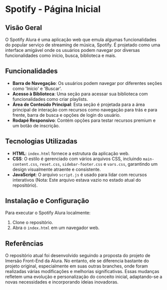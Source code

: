 # Spotify - Página Inicial

## Visão Geral

O Spotify Alura é uma aplicação web que emula algumas funcionalidades do popular serviço de streaming de música, Spotify. É projetado como uma interface amigável onde os usuários podem navegar por diversas funcionalidades como início, busca, biblioteca e mais.

## Funcionalidades

- **Barra de Navegação**: Os usuários podem navegar por diferentes seções como 'Início' e 'Buscar'.
- **Acesso à Biblioteca**: Uma seção para acessar sua biblioteca com funcionalidades como criar playlists.
- **Área de Conteúdo Principal**: Esta seção é projetada para a área principal de interação com recursos como navegação para trás e para frente, barra de busca e opções de login do usuário.
- **Rodapé Responsivo**: Contém opções para testar recursos premium e um botão de inscrição.

## Tecnologias Utilizadas

- **HTML**: `index.html` fornece a estrutura da aplicação web.
- **CSS**: O estilo é gerenciado com vários arquivos CSS, incluindo `main-content.css`, `reset.css`, `sidebar-footer.css` e `vars.css`, garantindo um design visualmente atraente e consistente.
- **JavaScript**: O arquivo `script.js` é usado para lidar com recursos interativos (Nota: Este arquivo estava vazio no estado atual do repositório).

## Instalação e Configuração

Para executar o Spotify Alura localmente:
1. Clone o repositório.
2. Abra o `index.html` em um navegador web.

## Referências

O repositório atual foi desenvolvido seguindo a proposta do projeto de Imersão Front-End da Alura. No entanto, ele se diferencia bastante do projeto original, especialmente em suas outras branches, onde foram realizadas várias modificações e melhorias significativas. Essas mudanças refletem uma evolução e personalização do conceito inicial, adaptando-se a novas necessidades e incorporando ideias inovadoras.
